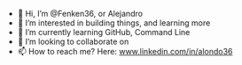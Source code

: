 - 👋 Hi, I’m @Fenken36, or Alejandro
- 👀 I’m interested in building things, and learning more
- 🌱 I’m currently learning GitHub, Command Line
- 💞️ I’m looking to collaborate on 
- 📫 How to reach me? Here: www.linkedin.com/in/alondo36

<!---
Fenken36/Fenken36 is a ✨ special ✨ repository because its `README.md` (this file) appears on your GitHub profile.
You can click the Preview link to take a look at your changes.
--->

